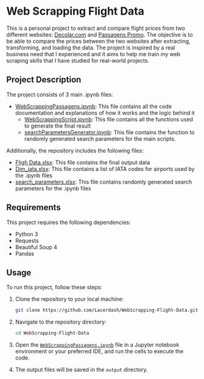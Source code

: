 # Web Scrapping Flight Data

This is a personal project to extract and compare flight prices from two different websites: [Decolar.com](https://www.decolar.com/) and [Passagens Promo](https://www.passagenspromo.com.br/). The objective is to be able to compare the prices between the two websites after extracting, transforming, and loading the data. The project is inspired by a real business need that I experienced and it aims to help me train my web scraping skills that I have studied for real-world projects.

## Project Description

The project consists of 3 main .ipynb files:

- [WebScrappingPassagens.ipynb](https://github.com/Lacerdash/WebScrapping-Flight-Data/blob/master/WebScrappingPassagens.ipynb): This file contains all the code documentation and explanations of how it works and the logic behind it
    - [WebScrappingScript.ipynb](https://github.com/Lacerdash/WebScrapping-Flight-Data/blob/master/webScrappingScript.ipynb): This file contains all the functions used to generate the final result
    - [searchParametersGenerator.ipynb](https://github.com/Lacerdash/WebScrapping-Flight-Data/blob/master/searchParametersGenerator.ipynb): This file contains the function to randomly generated search parameters for the main scripts.

Additionally, the repository includes the following files:

- [Fligh Data.xlsx](https://github.com/Lacerdash/WebScrapping-Flight-Data/blob/master/Flight%20Data.xlsx): This file contains the final output data
- [Dim_iata.xlsx](https://github.com/Lacerdash/WebScrapping-Flight-Data/blob/master/Dim_iata.xlsx): This file contains a list of IATA codes for airports used by the .ipynb files
- [search_parameters.xlsx](https://github.com/Lacerdash/WebScrapping-Flight-Data/blob/master/search_parameters.xlsx): This file contains randomly generated search parameters for the .ipynb files

## Requirements

This project requires the following dependencies:

- Python 3
- Requests
- Beautiful Soup 4
- Pandas

## Usage

To run this project, follow these steps:

1. Clone the repository to your local machine:

    ```bash
    git clone https://github.com/Lacerdash/WebScrapping-Flight-Data.git
    ```

2. Navigate to the repository directory:

    ```bash
    cd WebScrapping-Flight-Data
    ```

3. Open the [`WebScrappingPassagens.ipynb`](https://github.com/Lacerdash/WebScrapping-Flight-Data/blob/master/WebScrappingPassagens.ipynb) file in a Jupyter notebook environment or your preferred IDE, and run the cells to execute the code.

4. The output files will be saved in the `output` directory.